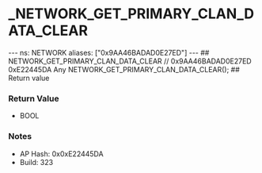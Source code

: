 # _NETWORK_GET_PRIMARY_CLAN_DATA_CLEAR

--- ns: NETWORK aliases: ["0x9AA46BADAD0E27ED"] --- ## NETWORK_GET_PRIMARY_CLAN_DATA_CLEAR  // 0x9AA46BADAD0E27ED 0xE22445DA Any NETWORK_GET_PRIMARY_CLAN_DATA_CLEAR();   ## Return value

### Return Value
* BOOL

### Notes
* AP Hash: 0x0xE22445DA
* Build: 323

